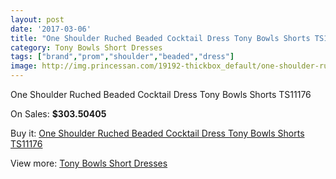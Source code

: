 ```yaml
---
layout: post
date: '2017-03-06'
title: "One Shoulder Ruched Beaded Cocktail Dress Tony Bowls Shorts TS11176"
category: Tony Bowls Short Dresses
tags: ["brand","prom","shoulder","beaded","dress"]
image: http://img.princessan.com/19192-thickbox_default/one-shoulder-ruched-beaded-cocktail-dress-tony-bowls-shorts-ts11176.jpg
---
```

One Shoulder Ruched Beaded Cocktail Dress Tony Bowls Shorts TS11176

On Sales: **$303.50405**
<a href="https://www.princessan.com/en/tony-bowls-short-dresses/8667-one-shoulder-ruched-beaded-cocktail-dress-tony-bowls-shorts-ts11176.html"><amp-img layout="responsive" width="600" height="600" src="//img.princessan.com/19192-thickbox_default/one-shoulder-ruched-beaded-cocktail-dress-tony-bowls-shorts-ts11176.jpg" alt="One Shoulder Ruched Beaded Cocktail Dress Tony Bowls Shorts TS11176 0" /></a>
<a href="https://www.princessan.com/en/tony-bowls-short-dresses/8667-one-shoulder-ruched-beaded-cocktail-dress-tony-bowls-shorts-ts11176.html"><amp-img layout="responsive" width="600" height="600" src="//img.princessan.com/19195-thickbox_default/one-shoulder-ruched-beaded-cocktail-dress-tony-bowls-shorts-ts11176.jpg" alt="One Shoulder Ruched Beaded Cocktail Dress Tony Bowls Shorts TS11176 1" /></a>
<a href="https://www.princessan.com/en/tony-bowls-short-dresses/8667-one-shoulder-ruched-beaded-cocktail-dress-tony-bowls-shorts-ts11176.html"><amp-img layout="responsive" width="600" height="600" src="//img.princessan.com/19194-thickbox_default/one-shoulder-ruched-beaded-cocktail-dress-tony-bowls-shorts-ts11176.jpg" alt="One Shoulder Ruched Beaded Cocktail Dress Tony Bowls Shorts TS11176 2" /></a>
<a href="https://www.princessan.com/en/tony-bowls-short-dresses/8667-one-shoulder-ruched-beaded-cocktail-dress-tony-bowls-shorts-ts11176.html"><amp-img layout="responsive" width="600" height="600" src="//img.princessan.com/19193-thickbox_default/one-shoulder-ruched-beaded-cocktail-dress-tony-bowls-shorts-ts11176.jpg" alt="One Shoulder Ruched Beaded Cocktail Dress Tony Bowls Shorts TS11176 3" /></a>

Buy it: [One Shoulder Ruched Beaded Cocktail Dress Tony Bowls Shorts TS11176](https://www.princessan.com/en/tony-bowls-short-dresses/8667-one-shoulder-ruched-beaded-cocktail-dress-tony-bowls-shorts-ts11176.html "One Shoulder Ruched Beaded Cocktail Dress Tony Bowls Shorts TS11176")

View more: [Tony Bowls Short Dresses](https://www.princessan.com/en/70-tony-bowls-short-dresses "Tony Bowls Short Dresses")